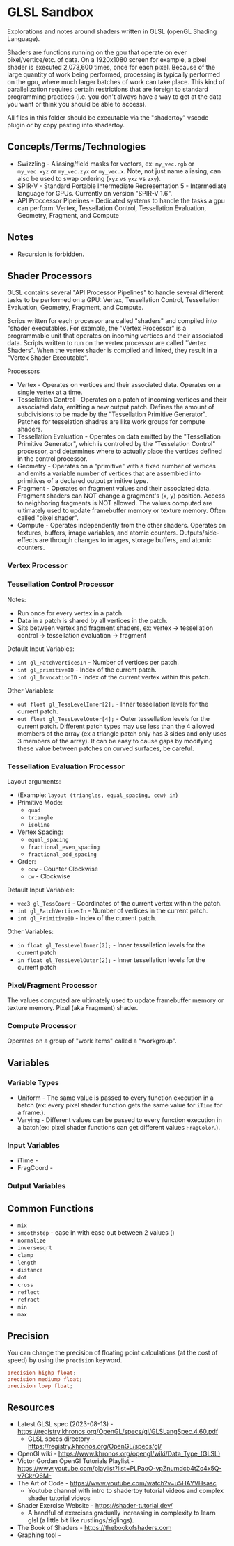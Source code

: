 # GLSL Sandbox
Explorations and notes around shaders written in GLSL (openGL Shading Language).

Shaders are functions running on the gpu that operate on ever pixel/vertice/etc. of data. On a 1920x1080 screen for example, a pixel shader is executed 2,073,600 times, once for each pixel. Because of the large quantity of work being performed, processing is typically performed on the gpu, where much larger batches of work can take place. This kind of parallelization requires certain restrictions that are foreign to standard programming practices (i.e. you don't always have a way to get at the data you want or think you should be able to access).

All files in this folder should be executable via the "shadertoy" vscode plugin or by copy pasting into shadertoy.

## Concepts/Terms/Technologies
 * Swizzling - Aliasing/field masks for vectors, ex: `my_vec.rgb` or `my_vec.xyz` or `my_vec.zyx` or `my_vec.x`. Note, not just name aliasing, can also be used to swap ordering (`xyz` vs `yxz` vs `zxy`).
 * SPIR-V - Standard Portable Intermediate Representation 5 - Intermediate language for GPUs. Currently on version "SPIR-V 1.6".
 * API Proccessor Pipelines - Dedicated systems to handle the tasks a gpu can perform: Vertex, Tessellation Control, Tessellation Evaluation, Geometry, Fragment, and Compute

## Notes
 * Recursion is forbidden.

## Shader Processors
GLSL contains several "API Processor Pipelines" to handle several different tasks to be performed on a GPU: Vertex, Tessellation Control, Tessellation Evaluation, Geometry, Fragment, and Compute.

Scrips written for each processor are called "shaders" and compiled into "shader executables. For example, the "Vertex Processor" is a programmable unit that operates on incoming vertices and their associated data. Scripts written to run on the vertex processor are called "Vertex Shaders". When the vertex shader is compiled and linked, they result in a "Vertex Shader Executable".

Processors
 * Vertex - Operates on vertices and their associated data. Operates on a single vertex at a time.
 * Tessellation Control - Operates on a patch of incoming vertices and their associated data, emitting a new output patch. Defines the amount of subdivisions to be made by the "Tessellation Primitive Generator". Patches for tesselation shadres are like work groups for compute shaders.
 * Tessellation Evaluation - Operates on data emitted by the "Tessellation Primitive Generator", which is controlled by the "Tesselation Control" processor, and determines where to actually place the vertices defined in the control processor.
 * Geometry - Operates on a "primitive" with a fixed number of vertices and emits a variable number of vertices that are assembled into primitives of a declared output primitive type.
 * Fragment - Operates on fragment values and their associated data. Fragment shaders can NOT change a gragment's (x, y) position. Access to neighboring fragments is NOT allowed. The values computed are ultimately used to update framebuffer memory or texture memory. Often called "pixel shader".
 * Compute - Operates independently from the other shaders. Operates on textures, buffers, image variables, and atomic counters. Outputs/side-effects are through changes to images, storage buffers, and atomic counters. 


### Vertex Processor


### Tessellation Control Processor
Notes:
 * Run once for every vertex in a patch. 
 * Data in a patch is shared by all vertices in the patch.
 * Sits between vertex and fragment shaders, ex: vertex -> tessellation control -> tessellation evaluation -> fragment

Default Input Variables:
 * `int gl_PatchVerticesIn` - Number of vertices per patch.
 * `int gl_primitiveID` - Index of the current patch.
 * `int gl_InvocationID` - Index of the current vertex within this patch.

Other Variables:
 * `out float gl_TessLevelInner[2];` - Inner tessellation levels for the current patch.
 * `out float gl_TessLevelOuter[4];` - Outer tessellation levels for the current patch. Different patch types may use less than the 4 allowed members of the array (ex a triangle patch only has 3 sides and only uses 3 members of the array). It can be easy to cause gaps by modifying these value between patches on curved surfaces, be careful.

### Tessellation Evaluation Processor
Layout arguments:
 * (Example: `layout (triangles, equal_spacing, ccw) in`)
 * Primitive Mode:
   * `quad`
   * `triangle`
   * `isoline`
 * Vertex Spacing: 
   * `equal_spacing`
   * `fractional_even_spacing`
   * `fractional_odd_spacing`
 * Order: 
   * `ccw` - Counter Clockwise
   * `cw` - Clockwise

Default Input Variables:
 * `vec3 gl_TessCoord` - Coordinates of the current  vertex within the patch.
 * `int gl_PatchVerticesIn` - Number of vertices in the current patch.
 * `int gl_PrimitiveID` - Index of the current patch.

Other Variables:
 * `in float gl_TessLevelInner[2];` - Inner tessellation levels for the current patch
 * `in float gl_TessLevelOuter[2];` - Inner tessellation levels for the current patch

### Pixel/Fragment Processor
The values computed are ultimately used to update framebuffer memory or texture memory.
Pixel (aka Fragment) shader.

### Compute Processor
Operates on a group of "work items" called a "workgroup".

## Variables
### Variable Types
 * Uniform - The same value is passed to every function execution in a batch (ex: every pixel shader function gets the same value for `iTime` for a frame.).
 * Varying - Different values can be passed to every function execution in a batch(ex: pixel shader functions can get different values `FragColor`.).

### Input Variables
 * iTime - 
 * FragCoord - 


### Output Variables


## Common Functions
 * `mix`
 * `smoothstep` - ease in with ease out between 2 values ()
 * `normalize`
 * `inversesqrt`
 * `clamp`
 * `length`
 * `distance`
 * `dot`
 * `cross`
 * `reflect`
 * `refract`
 * `min`
 * `max`

## Precision
You can change the precision of floating point calculations (at the cost of speed) by using the `precision` keyword.
```glsl
precision highp float;
precision mediump float;
precision lowp float;
```

## Resources
 * Latest GLSL spec (2023-08-13) - https://registry.khronos.org/OpenGL/specs/gl/GLSLangSpec.4.60.pdf
   * GLSL specs directory - https://registry.khronos.org/OpenGL/specs/gl/
 * OpenGl wiki - https://www.khronos.org/opengl/wiki/Data_Type_(GLSL)
 * Victor Gordan OpenGl Tutorials Playlist - https://www.youtube.com/playlist?list=PLPaoO-vpZnumdcb4tZc4x5Q-v7CkrQ6M-
 * The Art of Code - https://www.youtube.com/watch?v=u5HAYVHsasc
   * Youtube channel with intro to shadertoy tutorial videos and complex shader tutorial videos
 * Shader Exercise Website - https://shader-tutorial.dev/
   * A handful of exercises gradually increasing in complexity to learn glsl (a little bit like rustlings/ziglings).
 * The Book of Shaders - https://thebookofshaders.com
 * Graphing tool - 
